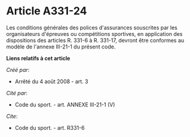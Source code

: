 # Article A331-24

Les conditions générales des polices d'assurances souscrites par les organisateurs d'épreuves ou compétitions sportives, en
application des dispositions des articles R. 331-6 à R. 331-17, devront être conformes au modèle de l'annexe III-21-1 du
présent code.

**Liens relatifs à cet article**

_Créé par_:

  - Arrêté du 4 août 2008 - art. 3

_Cité par_:

  - Code du sport. - art. ANNEXE III-21-1 (V)

_Cite_:

  - Code du sport. - art. R331-6
